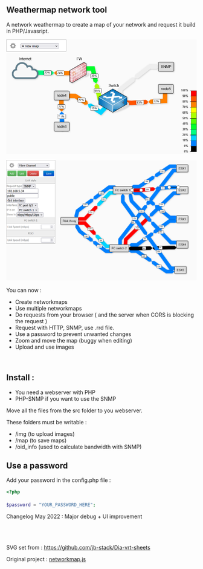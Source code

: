 

## Weathermap network tool 

A network weathermap to create a map of your network and request it build in PHP/Javasript.

![screenshot](img/networkmap.png)

![screenshot](img/fiber2.png)

You can now :

- Create networkmaps
- Use multiple networkmaps
- Do requests from your browser ( and the server when CORS is blocking the request )
- Request with HTTP, SNMP, use .rrd file.
- Use a password to prevent unwanted changes
- Zoom and move the map (buggy when editing)
- Upload and use images

<br/>


## Install :

 - You need a webserver with PHP
 - PHP-SNMP if you want to use the SNMP

Move all the files from the src folder to you webserver.

These folders must be writable :
 - /img (to upload images)
 - /map (to save maps)
 - /oid_info (used to calculate bandwidth with SNMP)

## Use a password

Add your password in the config.php file :

```php
<?php

$password = "YOUR_PASSWORD_HERE";

```

Changelog May 2022 : Major debug + UI improvement


<br/><br/><br/>
SVG set from : https://github.com/jb-stack/Dia-vrt-sheets


Original project : [networkmap.js](https://github.com/otm/networkmap.js)

